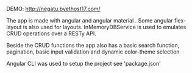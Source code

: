 DEMO: http://negatu.byethost17.com/

The app is made with angular and angular material . Some angular flex-layout is also used for layouts. InMemoryDBService is used to emulates CRUD operations over a RESTy API.

Beside the CRUD functions the app also has a basic search function, pagination, basic input validation and dynamic color-theme selection

Angular CLI was used to setup the project see 'package.json'
